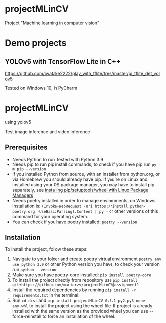# projectMLinCV
Project "Machine learning in computer vision"

# Demo projects

## YOLOv5 with TensorFlow Lite in C++
https://github.com/iwatake2222/play_with_tflite/tree/master/pj_tflite_det_yolov5


Tested on Windows 10, in PyCharm

# projectMLinCV
using yolov5

Test image inference and video inference

## Prerequisites

 - Needs Python to run, tested with Python 3.9
 - Needs pip to run pip install commands, to check if you have pip run `py -m pip --version`
 - If you installed Python from source, with an installer from python.org, or via Homebrew you should already have pip. If you’re on Linux and installed using your OS package manager, you may have to install pip separately, see [installing pip/setuptools/wheel with Linux Package Managers](https://packaging.python.org/en/latest/guides/installing-using-linux-tools/)
 - Needs poetry installed in order to manage environments, on Windows installation is: `(Invoke-WebRequest -Uri https://install.python-poetry.org -UseBasicParsing).Content | py -` or other versions of this command for your operating system.  
 - You can check if you have poetry installed: `poetry --version`

## Installation

To install the project, follow these steps:

1. Navigate to your folder and create poetry virtual environment `poetry env use python 3.9` or other Python version you have, to check your version run `python --version`
2. Make sure you have poetry-core installed: `pip install poetry-core`
3. To install the project directly from repository use `pip install git+https://github.com/mariarzv/projectMLinCV@assignment1`
4. Install the required dependencies by running `pip install -r requirements.txt` in the terminal.
5. Run `cd dist` and `pip install projectMLinCV-0.0.1-py2.py3-none-any.whl` to install the project using the wheel file. If project is already installed with the same version as the provided wheel you can use --force-reinstall to force an installation of the wheel.






